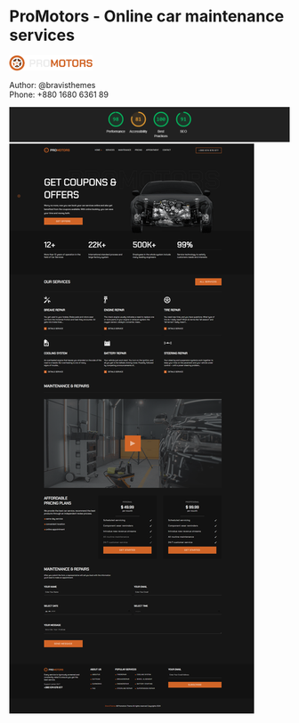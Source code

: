 # ProMotors - Online car maintenance services

<a href="https://w33bvgl.github.io/pro-motors/">
  <img src="img/logo.png" alt="ProMotors logo" style="width: 150px;">
</a>

Author: @bravisthemes <br>
Phone: +880 1680 6361 89

![site statistics](img/stats.png)
![site img](img/promotors.png)

  
